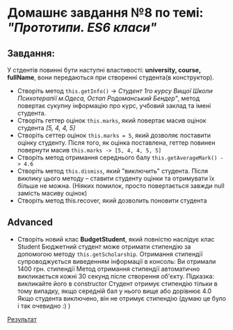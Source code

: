 # Домашнє завдання №8 по темі: *"Прототипи. ES6 класи"*

## Завдання: 
У стдентів повинні бути наступні властивості: **university, course, fullName**, вони передаються при створенні студента(в конструктор).
- Створіть метод `this.getInfo()` -> *Студент 1го курсу Вищої Школи Психотерапії м.Одеса, Остап Родоманський Бендер"*, метод повертає сукупну інформацію про курс, учбовий заклад та імені студента.
- Створіть геттер оцінок `this.marks`, який повертає масив оцінок студента *[5, 4, 4, 5]*
- Створіть сеттер оцінок `this.marks = 5`, який дозволяє поставити оцінку студенту. Після того, як оцінка поставлена, геттер повинен повернути масив `this.marks -> [5, 4, 4, 5, 5]`
- Створіть метод отримання середнього балу `this.getAverageMark() -> 4.6`
- Створіть метод `this.dismiss`, який "виключить" студента. Після виклику цього методу – ставити студенту оцінки та отримувати їх більше не можна. (Ніяких помилок, просто повертається завжди null замість масиву оцінок)
- Створіть метод this.recover, який дозволить поновити студента

## Advanced

- Створіть новий клас **BudgetStudent**, який повністю наслідує клас Student
Бюджетний студент може отримати стипендію за допомогою методу `this.getScholarship`. Отримання стипендії супроводжується виведенням інформації в консоль: Ви отримали 1400 грн. стипендії
Метод отримання стипендії автоматично викликається кожні 30 секунд післе створення об'єкту. Підказка: викликайте його в constructor
Студент отримує стипендію тільки в тому випадку, якщо середній бал у нього вище або дорівнює 4.0
Якщо студента виключено, він не отримує стипендію (думаю це було і так очевидно :) )

[Результат](https://danadovzh.github.io/Cursor_Education/Front-end.%20Advanced/HW8-Protorypes-ES6/index.html)